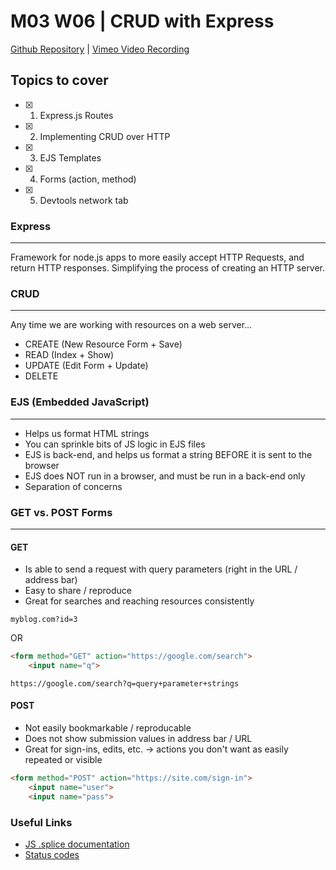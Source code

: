 # M03 W06 | CRUD with Express
[Github Repository](https://github.com/Alfredo08/Cohort-January-22-2024/tree/main/W06M03%20-%20CRUD%20with%20Express) | [Vimeo Video Recording]()

## Topics to cover

- [x] 1. Express.js Routes
- [x] 2. Implementing CRUD over HTTP
- [x] 3. EJS Templates
- [x] 4. Forms (action, method)
- [x] 5. Devtools network tab


### Express
---

Framework for node.js apps to more easily accept HTTP Requests, and return HTTP responses. Simplifying the process of creating an HTTP server.

### CRUD
---

Any time we are working with resources on a web server...

* CREATE (New Resource Form + Save)
* READ   (Index + Show)
* UPDATE (Edit Form + Update)
* DELETE

### EJS (Embedded JavaScript)
---

* Helps us format HTML strings
* You can sprinkle bits of JS logic in EJS files
* EJS is back-end, and helps us format a string BEFORE it is sent to the browser
* EJS does NOT run in a browser, and must be run in a back-end only
* Separation of concerns

### GET vs. POST Forms
---

#### GET

* Is able to send a request with query parameters (right in the URL / address bar)
* Easy to share / reproduce
* Great for searches and reaching resources consistently

`myblog.com?id=3`

OR

```HTML
<form method="GET" action="https://google.com/search">
    <input name="q">
```

`https://google.com/search?q=query+parameter+strings`

#### POST

* Not easily bookmarkable / reproducable
* Does not show submission values in address bar / URL
* Great for sign-ins, edits, etc. -> actions you don't want as easily repeated or visible

```HTML
<form method="POST" action="https://site.com/sign-in">
    <input name="user">
    <input name="pass">
```

### Useful Links

* [JS .splice documentation](https://developer.mozilla.org/en-US/docs/Web/JavaScript/Reference/Global_Objects/Array/splice)
* [Status codes](https://www.restapitutorial.com/httpstatuscodes.html)